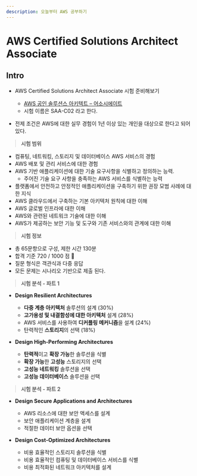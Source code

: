 ```yaml
---
description: 오늘부터 AWS 공부하기
---
```


# AWS Certified Solutions Architect Associate

## Intro

- AWS Certified Solutions Architect Associate 시험 준비해보기
	- [AWS 공인 솔루션스 아키텍트 – 어소시에이트](https://aws.amazon.com/ko/certification/certified-solutions-architect-associate/)
	- 시험 이름은 SAA-C02 라고 한다.

- 전제 조건은 AWS에 대한 실무 경험이 1년 이상 있는 개인을 대상으로 한다고 되어있다.

> **시험 범위**

- 컴퓨팅, 네트워킹, 스토리지 및 데이터베이스 AWS 서비스의 경험
- AWS 배포 및 관리 서비스에 대한 경험
- AWS 기반 애플리케이션에 대한 기술 요구사항을 식별하고 정의하는 능력.
	- 주어진 기술 요구 사항을 충족하는 AWS 서비스를 식별하는 능력
- 플랫폼에서 안전하고 안정적인 애플리케이션을 구축하기 위한 권장 모범 사례에 대한 지식
- AWS 클라우드에서 구축하는 기본 아키텍처 원칙에 대한 이해
- AWS 글로벌 인프라에 대한 이해
- AWS와 관련된 네트워크 기술에 대한 이해
- AWS가 제공하는 보안 기능 및 도구와 기존 서비스와의 관계에 대한 이해

> **시험 정보**

- 총 65문항으로 구성, 제한 시간 130분
- 합격 기준 720 / 1000 점 🥲
- 질문 형식은 객관식과 다중 응답
- 모든 문제는 시나리오 기반으로 제출 된다.

> **시험 분석 - 파트 1**

- **Design Resilient Architectures**
	- **다중 계층 아키텍처** 솔루션의 설계 (30%)
	- **고가용성 및 내결함성에 대한 아키텍처** 설계 (28%)
	- AWS 서비스를 사용하여 **디커플링 메커니즘**을 설계 (24%)
	- 탄력적인 **스토리지**의 선택 (18%)

- **Design High-Performing Architectures**
	- **탄력적**이고 **확장 가능**한 솔루션을 식별
	- **확장 가능**한 **고성능** 스토리지의 선택
	- **고성능 네트워킹** 솔루션을 선택
	- **고성능 데이터베이스** 솔루션을 선택

> **시험 분석 - 파트 2**

- **Design Secure Applications and Architectures**
	- AWS 리소스에 대한 보안 액세스를 설계
	- 보안 애플리케이션 계층을 설계
	- 적절한 데이터 보안 옵션을 선택

- **Design Cost-Optimized Architectures**
	- 비용 효율적인 스토리지 솔루션을 식별
	- 비용 효율적인 컴퓨팅 및 데이터베이스 서비스를 식별
	- 비용 최적화된 네트워크 아키텍처를 설계
